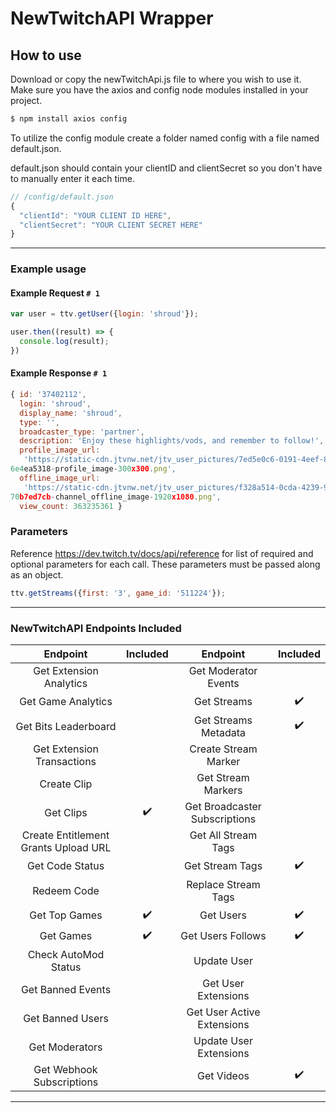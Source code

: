 
# NewTwitchAPI Wrapper




## How to use

Download or copy the newTwitchApi.js file to where you wish to use it.
Make sure you have the axios and config node modules installed in your project.

```bash
$ npm install axios config
```

To utilize the config module create a folder named config with a file named default.json.

default.json should contain your clientID and clientSecret so you don't have to manually enter it each time.

```js
// /config/default.json
{
  "clientId": "YOUR CLIENT ID HERE",
  "clientSecret": "YOUR CLIENT SECRET HERE"
}
```

---

### Example usage

#### Example Request `# 1`
```js
var user = ttv.getUser({login: 'shroud'});

user.then((result) => {
  console.log(result);
})
```
#### Example Response `# 1`
```js
{ id: '37402112',
  login: 'shroud',
  display_name: 'shroud',
  type: '',
  broadcaster_type: 'partner',
  description: 'Enjoy these highlights/vods, and remember to follow!',
  profile_image_url:
   'https://static-cdn.jtvnw.net/jtv_user_pictures/7ed5e0c6-0191-4eef-8328-4af
6e4ea5318-profile_image-300x300.png',
  offline_image_url:
   'https://static-cdn.jtvnw.net/jtv_user_pictures/f328a514-0cda-4239-9f99-246
70b7ed7cb-channel_offline_image-1920x1080.png',
  view_count: 363235361 }
```

### Parameters
Reference https://dev.twitch.tv/docs/api/reference for list of required
and optional parameters for each call.
These parameters must be passed along as an object.

```js
ttv.getStreams({first: '3', game_id: '511224'});
```
---

### NewTwitchAPI Endpoints Included

|               Endpoint               | Included |            Endpoint           | Included |
|:------------------------------------:|:--------:|:-----------------------------:|:--------:|
| Get Extension Analytics              |                  | Get Moderator Events          |                  |
| Get Game Analytics                   |                  | Get Streams                   |:heavy_check_mark:|
| Get Bits Leaderboard                 |                  | Get Streams Metadata          |:heavy_check_mark:|
| Get Extension Transactions           |                  | Create Stream Marker          |                  |
| Create Clip                          |                  | Get Stream Markers            |                  |
| Get Clips                            |:heavy_check_mark:| Get Broadcaster Subscriptions |                  |
| Create Entitlement Grants Upload URL |                  | Get All Stream Tags           |                  |
| Get Code Status                      |                  | Get Stream Tags               |:heavy_check_mark:|
| Redeem Code                          |                  | Replace Stream Tags           |                  |
| Get Top Games                        |:heavy_check_mark:| Get Users                     |:heavy_check_mark:|
| Get Games                            |:heavy_check_mark:| Get Users Follows             |:heavy_check_mark:|
| Check AutoMod Status                 |                  | Update User                   |                  |
| Get Banned Events                    |                  | Get User Extensions           |                  |
| Get Banned Users                     |                  | Get User Active Extensions    |                  |
| Get Moderators                       |                  | Update User Extensions        |                  |
| Get Webhook Subscriptions            |                  | Get Videos                    |:heavy_check_mark:|

---
